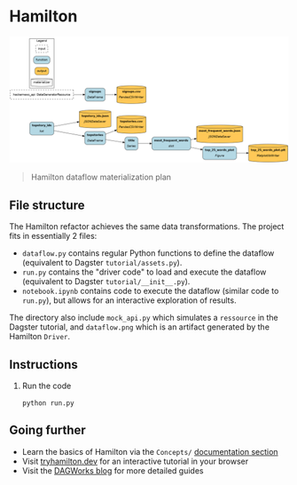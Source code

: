 # Hamilton

![](./dataflow.png)
> Hamilton dataflow materialization plan

## File structure

The Hamilton refactor achieves the same data transformations. The project fits in essentially 2 files:
- `dataflow.py` contains regular Python functions to define the dataflow (equivalent to Dagster `tutorial/assets.py`).
- `run.py` contains the "driver code" to load and execute the dataflow (equivalent to Dagster `tutorial/__init__.py`).
- `notebook.ipynb` contains code to execute the dataflow (similar code to `run.py`), but allows for an interactive exploration of results.

The directory also include `mock_api.py` which simulates a `ressource` in the Dagster tutorial, and `dataflow.png` which is an artifact generated by the Hamilton `Driver`.

## Instructions
1. Run the code
    ```console
    python run.py
    ```

## Going further
- Learn the basics of Hamilton via the `Concepts/` [documentation section](https://hamilton.dagworks.io/en/latest/concepts/node/)
- Visit [tryhamilton.dev](tryhamilton.dev) for an interactive tutorial in your browser
- Visit the [DAGWorks blog](https://blog.dagworks.io/) for more detailed guides
